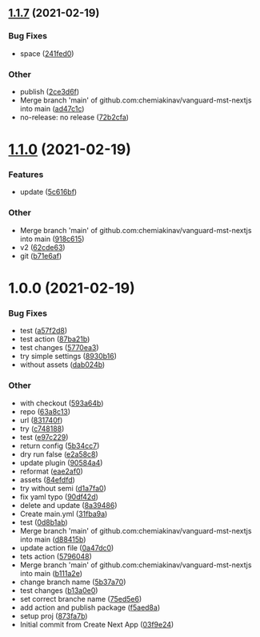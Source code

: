 ## [1.1.7](https://github.com/chemiakinav/vanguard-mst-nextjs/compare/v1.1.6...v1.1.7) (2021-02-19)

### Bug Fixes

- space ([241fed0](https://github.com/chemiakinav/vanguard-mst-nextjs/commit/241fed063950d023936df3fc967ee38437ff9147))

### Other

- publish ([2ce3d6f](https://github.com/chemiakinav/vanguard-mst-nextjs/commit/2ce3d6fbbb702ebe97e4406a08b732f661bdf3f7))
- Merge branch 'main' of github.com:chemiakinav/vanguard-mst-nextjs into main ([ad47c1c](https://github.com/chemiakinav/vanguard-mst-nextjs/commit/ad47c1cf853b8a5d731c41a46f7323af0258b5c7))
- no-release: no release ([72b2cfa](https://github.com/chemiakinav/vanguard-mst-nextjs/commit/72b2cfa23608b7fadcaa02a69190db72f88dbb5f))

# [1.1.0](https://github.com/chemiakinav/vanguard-mst-nextjs/compare/v1.0.6...v1.1.0) (2021-02-19)

### Features

- update ([5c616bf](https://github.com/chemiakinav/vanguard-mst-nextjs/commit/5c616bf4040dffab2ae76a77ef65c258a3f1d896))

### Other

- Merge branch 'main' of github.com:chemiakinav/vanguard-mst-nextjs into main ([918c615](https://github.com/chemiakinav/vanguard-mst-nextjs/commit/918c6156a509c0fc8cd7a0f7903f9bca3e896e8e))
- v2 ([62cde63](https://github.com/chemiakinav/vanguard-mst-nextjs/commit/62cde6331143b382a296497ed254db71980a923a))
- git ([b71e6af](https://github.com/chemiakinav/vanguard-mst-nextjs/commit/b71e6afd3347325a9ac483a1e5eea9c33c06bfba))

# 1.0.0 (2021-02-19)

### Bug Fixes

- test ([a57f2d8](https://github.com/chemiakinav/vanguard-mst-nextjs/commit/a57f2d8b0a5f4524ba99720e62e870a8f3b46c88))
- test action ([87ba21b](https://github.com/chemiakinav/vanguard-mst-nextjs/commit/87ba21bec6a39df389ac9286f5e9a4d5528b8c73))
- test changes ([5770ea3](https://github.com/chemiakinav/vanguard-mst-nextjs/commit/5770ea34aa1cf8b9b7b9ff6feba4fe3d56aa6d47))
- try simple settings ([8930b16](https://github.com/chemiakinav/vanguard-mst-nextjs/commit/8930b16f2dc1b85d2d7678fa65a3c05de985b3b4))
- without assets ([dab024b](https://github.com/chemiakinav/vanguard-mst-nextjs/commit/dab024b2011e09302c2720166e85c668da3f72fb))

### Other

- with checkout ([593a64b](https://github.com/chemiakinav/vanguard-mst-nextjs/commit/593a64bb786eb91b031961251ed0adfec6503420))
- repo ([63a8c13](https://github.com/chemiakinav/vanguard-mst-nextjs/commit/63a8c13a8cb038dbd1eef702ea247a6397fd70b6))
- url ([831740f](https://github.com/chemiakinav/vanguard-mst-nextjs/commit/831740fe7933120e53885566f68b34a0dedb88c1))
- try ([c748188](https://github.com/chemiakinav/vanguard-mst-nextjs/commit/c74818880cb61c5256602e6f683fa71c7dfe8714))
- test ([e97c229](https://github.com/chemiakinav/vanguard-mst-nextjs/commit/e97c22937e080186f0c2ed9c6f7dc3ddb8b20471))
- return config ([5b34cc7](https://github.com/chemiakinav/vanguard-mst-nextjs/commit/5b34cc73869c806ed774e59da5a750b198e95c76))
- dry run false ([e2a58c8](https://github.com/chemiakinav/vanguard-mst-nextjs/commit/e2a58c80bde27fe1b1df61a603b15325b3b0c2c3))
- update plugin ([90584a4](https://github.com/chemiakinav/vanguard-mst-nextjs/commit/90584a4d3a281922f05f71caacaa7f614233fb7c))
- reformat ([eae2af0](https://github.com/chemiakinav/vanguard-mst-nextjs/commit/eae2af0fcfa9dec6fecec6d50f0efd3a8ab03298))
- assets ([84efdfd](https://github.com/chemiakinav/vanguard-mst-nextjs/commit/84efdfd6dcfc6084645e4023d17700d377656395))
- try without semi ([d1a7fa0](https://github.com/chemiakinav/vanguard-mst-nextjs/commit/d1a7fa0d3fc1ffa684693911d52c5cef930b5f9c))
- fix yaml typo ([90df42d](https://github.com/chemiakinav/vanguard-mst-nextjs/commit/90df42d3ebd39ed9220aacaf7556d3ffb2608deb))
- delete and update ([8a39486](https://github.com/chemiakinav/vanguard-mst-nextjs/commit/8a394860e667b89b7a0f99f121b2d75b59a5f8e0))
- Create main.yml ([31fba9a](https://github.com/chemiakinav/vanguard-mst-nextjs/commit/31fba9a2dca36e6a2b3088abb15b66fff5f8f6e7))
- test ([0d8b1ab](https://github.com/chemiakinav/vanguard-mst-nextjs/commit/0d8b1abad001eaae204cf152c0c020f690cecd12))
- Merge branch 'main' of github.com:chemiakinav/vanguard-mst-nextjs into main ([d88415b](https://github.com/chemiakinav/vanguard-mst-nextjs/commit/d88415be6e0cea8113769db75602849ba70319df))
- update action file ([0a47dc0](https://github.com/chemiakinav/vanguard-mst-nextjs/commit/0a47dc00193fe753c371d673899b07cafddab090))
- tets action ([5796048](https://github.com/chemiakinav/vanguard-mst-nextjs/commit/5796048d4d295fc4b523256e677dda6ad11c4f50))
- Merge branch 'main' of github.com:chemiakinav/vanguard-mst-nextjs into main ([b111a2e](https://github.com/chemiakinav/vanguard-mst-nextjs/commit/b111a2ea9d99d47cc0de9d4f6095a7bb27581e11))
- change branch name ([5b37a70](https://github.com/chemiakinav/vanguard-mst-nextjs/commit/5b37a709154d79880813e71731550f0d6c4e98fe))
- test changes ([b13a0e0](https://github.com/chemiakinav/vanguard-mst-nextjs/commit/b13a0e04c397760a5039ccab99528de6a121a8cd))
- set correct branche name ([75ed5e6](https://github.com/chemiakinav/vanguard-mst-nextjs/commit/75ed5e69d56f566fb9f3d612ea8036b9ee7eb88b))
- add action and publish package ([f5aed8a](https://github.com/chemiakinav/vanguard-mst-nextjs/commit/f5aed8a0166def15f1d302a8ed5872508b294b7a))
- setup proj ([873fa7b](https://github.com/chemiakinav/vanguard-mst-nextjs/commit/873fa7b63c00511b8a581ca5d618882d1b59d594))
- Initial commit from Create Next App ([03f9e24](https://github.com/chemiakinav/vanguard-mst-nextjs/commit/03f9e24ad9026776c9f7697181067e35587955f3))
